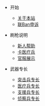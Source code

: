 - 开始

  - [关于本站](README.md)
  - [联Ban申诉](bfban.md)

- 刷枪说明

  - [新人帮助](xinren.md)
  - [卡医疗兵](kabing.md)
  - [官服展示](fu.md)

- 武器专长

  - [突击兵专长](tj.md)
  - [医疗兵专长](yl.md)
  - [支援兵专长](zy.md)
  - [侦察兵专长](zc.md)
